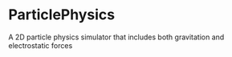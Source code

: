 ParticlePhysics
===============

A 2D particle physics simulator that includes both gravitation and electrostatic forces
